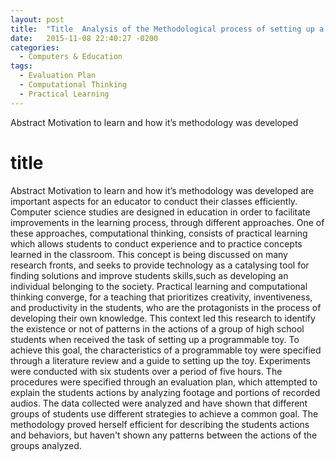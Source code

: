 ```yaml
---
layout: post
title:  "Title	Analysis of the Methodological process of setting up a programmable toy"
date:   2015-11-08 22:40:27 -0200
categories:
  - Computers & Education
tags:
  - Evaluation Plan 
  - Computational Thinking
  - Practical Learning
---
```


Abstract	Motivation to learn and how it’s methodology was developed 

# title

Abstract	Motivation to learn and how it’s methodology was developed  are important aspects for an educator to conduct their classes efficiently. Computer science studies  are designed in education in order to facilitate improvements in the learning process, through different approaches. One of these approaches, computational thinking, consists of practical learning which allows students to conduct experience and to practice concepts learned in the classroom. This concept is being discussed on many research fronts, and seeks to provide technology as a catalysing  tool for finding solutions and improve students skills,such as developing an individual belonging to the society. Practical learning and computational thinking converge, for a teaching that prioritizes creativity, inventiveness, and productivity in the students, who are the protagonists in the process of developing their own knowledge. This context led this research to identify the existence or not of patterns in the actions of a group of high school students when received the  task of setting up a programmable toy. To achieve this goal, the characteristics of a programmable toy were specified through a literature review and a guide to setting up the toy. Experiments were conducted with six students over a period of five hours. The procedures were specified through an evaluation plan, which attempted to explain the students actions by analyzing footage and portions of recorded audios. The data collected were analyzed and have shown that different groups of students use different strategies to achieve a common goal. The methodology proved herself efficient  for describing the students actions and behaviors, but haven't shown any patterns between the actions of the groups analyzed.


